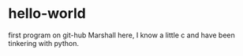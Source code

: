 hello-world
===========

first program on git-hub
Marshall here, I know a little c and have been tinkering with python.

